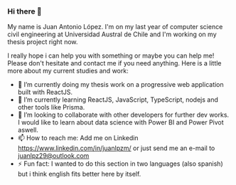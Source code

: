 ### Hi there 👋
My name is Juan Antonio López. I'm on my last year of computer science civil engineering at Universidad Austral de Chile and I'm working on my thesis project right now. 

I really hope i can help you with something or maybe you can help me! Please don't hesitate and contact me if you need anything. Here is a little more about my current studies and work:

- 🔭 I’m currently doing my thesis work on a progressive web application built with ReactJS.
- 🌱 I’m currently learning ReactJS, JavaScript, TypeScript, nodejs and other tools like Prisma.
- 👯 I’m looking to collaborate with other developers for further dev works. I would like to learn about data science with Power BI and Power Pivot aswell.
- 📫 How to reach me: Add me on Linkedin https://www.linkedin.com/in/juanlpzm/ or just send me an e-mail to juanlpz29@outlook.com
- ⚡ Fun fact: I wanted to do this section in two languages (also spanish) but i think english fits better here by itself.
